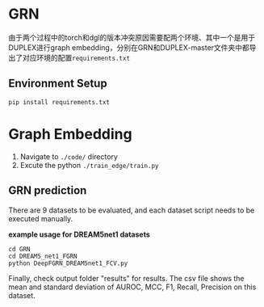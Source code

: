 # GRN

由于两个过程中的torch和dgl的版本冲突原因需要配两个环境、其中一个是用于DUPLEX进行graph embedding，分别在GRN和DUPLEX-master文件夹中都导出了对应环境的配置`requirements.txt`



## Environment Setup

```
pip install requirements.txt
```



# Graph Embedding

1. Navigate to `./code/` directory
2. Excute the python `./train_edge/train.py`



## GRN prediction

There are 9 datasets to be evaluated, and each dataset script needs to be executed manually.

**example usage for DREAM5net1 datasets**

```
cd GRN
cd DREAM5_net1_FGRN
python DeepFGRN_DREAM5net1_FCV.py
```

Finally, check output folder "results" for results. The csv file shows the mean and standard deviation of AUROC, MCC, F1, Recall, Precision  on this dataset.





